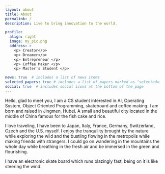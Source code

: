 ```yaml
---
layout: about
title: About
permalink: /
description: Live to bring innovation to the world.

profile:
  align: right
  image: my_pic.png
  address: >
    <p> Creator</p>
    <p> Dreamer</p>
    <p> Entrepreneur </p>
    <p> Coffee Maker </p>
    <p> Master's Student </p>

news: true  # includes a list of news items
selected_papers: true # includes a list of papers marked as "selected={true}"
social: true  # includes social icons at the bottom of the page
---
```

Hello, glad to meet you, I am a CS student interested in AI, Operating System, Object Oriented Programming, skateboard and coffee making. I am born and raised in Jingmen, Hubei. A small and beautiful city located in the middle of China famous for the fish cake and rice.

I love traveling, I have been to Japan, Italy, France, Germany, Switzerland, Czech and the U.S. myself. I enjoy the tranquility brought by the nature while exploring the wild and the bustling flowing in the metropolis while making friends with strangers. I could go on wandering in the mountains the whole day while breathing in the fresh air and be immersed in the green and flourishing.

I have an electronic skate board which runs blazingly fast, being on it is like steering the wind.

